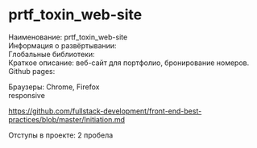 # prtf_toxin_web-site  

Наименование: prtf_toxin_web-site  
Информация о развёртывании:  
Глобальные библиотеки:  
Краткое описание: веб-сайт для портфолио, бронирование номеров.  
Github pages:  
  
Браузеры: Chrome, Firefox  
responsive  
  

https://github.com/fullstack-development/front-end-best-practices/blob/master/Initiation.md


Отступы в проекте: 2 пробела
